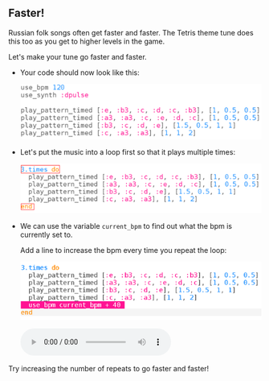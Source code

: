## Faster!

Russian folk songs often get faster and faster. The Tetris theme tune does this too as you get to higher levels in the game.

Let's make your tune go faster and faster.

+ Your code should now look like this:
    
    ![screenshot](images/tetris-part1.png)

+ Let's put the music into a loop first so that it plays multiple times:
    
    ![скриншот](images/tetris-times.png)

+ We can use the variable `current_bpm` to find out what the bpm is currently set to.
    
    Add a line to increase the bpm every time you repeat the loop:
    
    ![скриншот](images/tetris-bpm.png)
    
    <div id="audio-preview" class="pdf-hidden">
      <audio controls preload> <source src="resources/tetris-2.mp3" type="audio/mpeg"> Your browser does not support the <code>audio</code> element. </audio>
    </div>

Try increasing the number of repeats to go faster and faster!